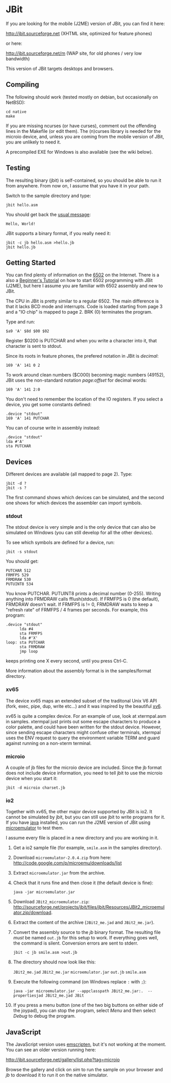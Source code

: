 JBit
====

If you are looking for the mobile (J2ME) version of JBit, you can find
it here:

<http://jbit.sourceforge.net> (XHTML site, optimized for feature phones)

or here:

<http://jbit.sourceforge.net/m> (WAP site, for old phones / very low bandwidth)

This version of JBit targets desktops and browsers.

Compiling
---------

The following should work (tested mostly on debian, but occasionally on
NetBSD):

	cd native
	make

If you are missing ncurses (or have curses), comment out the offending
lines in the Makefile (or edit them). The (n)curses library is needed
for the microio device, and, unless you are coming from the mobile
version of JBit, you are unlikely to need it.

A precompiled EXE for Windows is also available (see the wiki below).

Testing
-------

The resulting binary (jbit) is self-contained, so you should be able to
run it from anywhere.  From now on, I assume that you have it in your
path.

Switch to the sample directory and type:

	jbit hello.asm

You should get back the
[usual message](http://en.wikipedia.org/wiki/Hello_world_program):

	Hello, World!

JBit supports a binary format, if you really need it:

	jbit -c jb hello.asm >hello.jb
	jbit hello.jb

Getting Started
---------------

You can find plenty of information on the
[6502](http://en.wikipedia.org/wiki/MOS_Technology_6502) on the
Internet.  There is a also a
[Beginner's Tutorial](http://jbit.sourceforge.net//doc/tutorial_en.html)
on how to start 6502 programming with JBit (J2ME), but here I assume you
are familiar with 6502 assembly and new to JBit.

The CPU in JBit is pretty similar to a regular 6502. The main difference
is that it lacks BCD mode and interrupts. Code is loaded starting from
page 3 and a "IO chip" is mapped to page 2. BRK (0) terminates the
program.

Type and run:

	$a9 'A' $8d $00 $02

Register $0200 is PUTCHAR and when you write a character into it,
that character is sent to stdout.

Since its roots in feature phones, the prefered notation in JBit is
*decimal*:

	169 'A' 141 0 2

To work around clean numbers ($C000) becoming magic numbers (49152),
JBit uses the non-standard notation *page:offset* for decimal words:

	169 'A' 141 2:0
	
You don't need to remember the location of the IO registers. If you
select a device, you get some constants defined:

	.device "stdout"
	169 'A' 141 PUTCHAR

You can of course write in assembly instead:

	.device "stdout"
	lda #'A'
	sta PUTCHAR

Devices
-------

Different devices are available (all mapped to page 2). Type:

	jbit -d ?
	jbit -s ?

The first command shows which devices can be simulated, and the second
one shows for which devices the assembler can import symbols.

### stdout

The stdout device is very simple and is the only device that can also be
simulated on Windows (you can still develop for all the other devices).

To see which symbols are defined for a device, run:

	jbit -s stdout

You should get:

	PUTCHAR 512
	FRMFPS 529
	FRMDRAW 530
	PUTUINT8 534

You know PUTCHAR. PUTUINT8 prints a decimal number (0-255). Writing
anything into FRMDRAW calls fflush(stdout). If FRMFPS is 0 (the
default), FRMDRAW doesn't wait. If FRMFPS is != 0, FRMDRAW waits to keep
a "refresh rate" of FRMFPS / 4 frames per seconds. For example, this
program:

	.device "stdout"
	      lda #4
	      sta FRMFPS
	      lda #'X'
	loop: sta PUTCHAR
	      sta FRMDRAW
	      jmp loop

keeps printing one X every second, until you press Ctrl-C.

More information about the assembly format is in the samples/format
directory.

### xv65

The device xv65 maps an extended subset of the traditonal Unix V6 API
(fork, exec, pipe, dup, write etc...) and it was inspired by the
beautiful [xv6](http://pdos.csail.mit.edu/6.828/2012/xv6.html).

xv65 is quite a complex device. For an example of use, look at
xtermpal.asm in samples. xtermpal just prints out some escape characters
to produce a color palette, and could have been written for the stdout
device.  However, since sending escape characters might confuse other
terminals, xtermpal uses the ENV request to query the environment
variable TERM and guard against running on a non-xterm terminal.

### microio

A couple of jb files for the microio device are included. Since the jb
format does not include device information, you need to tell jbit to use
the microio device when you start it:

	jbit -d microio charset.jb

### io2

Together with xv65, the other major device supported by JBit is io2.  It
cannot be simulated by jbit, but you can still use jbit to write
programs for it. If you have [java](http://www.java.com) installed, you
can run the J2ME version of JBit using
[microemulator](http://www.microemu.org/) to test them.

I assume every file is placed in a new directory and you are working in
it.

1. Get a io2 sample file (for example, `smile.asm` in the samples
directory).

2. Download `microemulator-2.0.4.zip` from here: <http://code.google.com/p/microemu/downloads/list>

3. Extract `microemulator.jar` from the archive.

4. Check that it runs fine and then close it (the default device is fine):

	`java -jar microemulator.jar`

5. Download `JBit2_microemulator.zip`:
<http://sourceforge.net/projects/jbit/files/jbit/Resources/JBit2_microemulator.zip/download>.

6. Extract the content of the archive (`JBit2_me.jad` and
`JBit2_me.jar`).

7. Convert the assembly source to the *jb* binary format. The resulting file
*must* be named `out.jb` for this setup to work. If everything goes well,
the command is silent. Conversion errors are sent to stderr.

	`jbit -c jb smile.asm >out.jb`

8. The directory should now look like this:

	`JBit2_me.jad`
	`JBit2_me.jar`
	`microemulator.jar`
	`out.jb`
	`smile.asm`

9. Execute the following command (on Windows replace `:` with `;`):

	`java -jar microemulator.jar --appclasspath JBit2_me.jar:.  --propertiesjad JBit2_me.jad JBit`

10. If you press a menu button (one of the two big buttons on either side
of the joypad), you can stop the program, select *Menu* and then select
*Debug* to debug the program.

JavaScript
----------

The JavaScript version uses
[emscripten](https://github.com/kripken/emscripten), but it's not
working at the moment. You can see an older version running here:

<http://jbit.sourceforge.net/gallery/list.php?tag=microio>

Browse the gallery and click on *sim* to run the sample on your browser
and *jb* to download it to run it on the native simulator.
